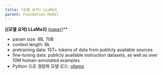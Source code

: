 ```yaml
---
title: (모델 요약) LLaMa3
parent: Foundation Model
---
```


**[(모델 요약) LLaMa3]** [(paper)](https://github.com/meta-llama/llama3/blob/main/MODEL_CARD.md)**

- param size: 8B, 70B
- context length: 8k
- pretraining data: 15T+ tokens of data from publicly available sources
- fine-tuning data: publicly available instruction datasets, as well as over 10M human-annotated examples
- Python 으로 경량화 모델 로드: [ollama](https://github.com/ollama/ollama)
